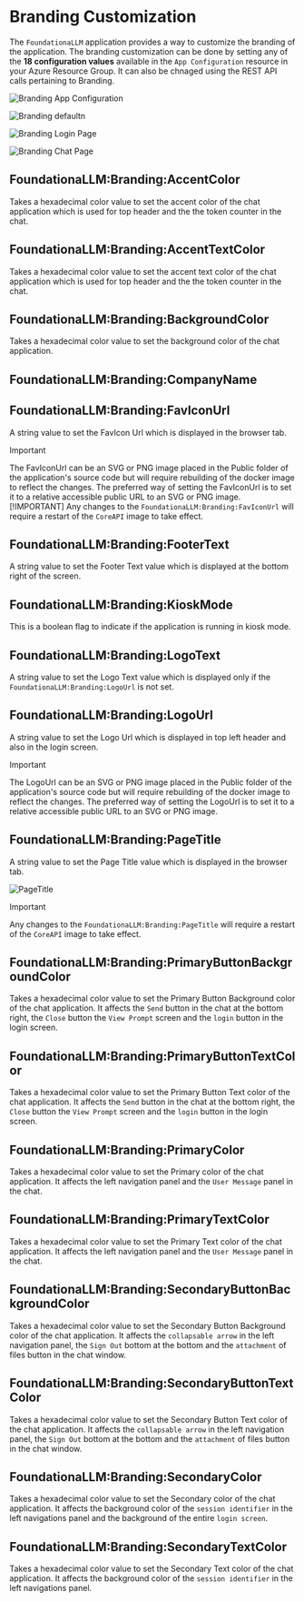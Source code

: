# Branding Customization

The `FoundationaLLM` application provides a way to customize the branding of the application. The branding customization can be done by setting any of the **18 configuration values** available in the `App Configuration` resource in your Azure Resource Group.  It can also be chnaged using the REST API calls pertaining to Branding.


![Branding App Configuration](./media/branding-1.jpg)

![Branding defaultn](./media/branding-2.jpg)

![Branding Login Page](./media/branding-3.jpg)

![Branding Chat Page](./media/branding-4.jpg)

## FoundationaLLM:Branding:AccentColor
Takes a hexadecimal color value to set the accent color of the chat application which is used for top header and the the token counter in the chat.
## FoundationaLLM:Branding:AccentTextColor
Takes a hexadecimal color value to set the accent text color of the chat application which is used for top header and the the token counter in the chat.
## FoundationaLLM:Branding:BackgroundColor
Takes a hexadecimal color value to set the background color of the chat application.
## FoundationaLLM:Branding:CompanyName

## FoundationaLLM:Branding:FavIconUrl
A string value to set the FavIcon Url which is displayed in the browser tab.
> [!IMPORTANT]
> The FavIconUrl can be an SVG or PNG image placed in the Public folder of the application's source code but will require rebuilding of the docker image to reflect the changes. The preferred way of setting the FavIconUrl is to set it to a relative accessible public URL to an SVG or PNG image.
> [!IMPORTANT]
> Any changes to the `FoundationaLLM:Branding:FavIconUrl` will require a restart of the `CoreAPI` image to take effect.
## FoundationaLLM:Branding:FooterText
A string value to set the Footer Text value which is displayed at the bottom right of the screen.
## FoundationaLLM:Branding:KioskMode
This is a boolean flag to indicate if the application is running in kiosk mode. 
## FoundationaLLM:Branding:LogoText
A string value to set the Logo Text value which is displayed only if the `FoundationaLLM:Branding:LogoUrl` is not set.
## FoundationaLLM:Branding:LogoUrl
A string value to set the Logo Url which is displayed in top left header and also in the login screen.
> [!IMPORTANT]
> The LogoUrl can be an SVG or PNG image placed in the Public folder of the application's source code but will require rebuilding of the docker image to reflect the changes. The preferred way of setting the LogoUrl is to set it to a relative accessible public URL to an SVG or PNG image.
## FoundationaLLM:Branding:PageTitle
A string value to set the Page Title value which is displayed in the browser tab.

![PageTitle](./media/branding-5.jpg)

> [!IMPORTANT]
> Any changes to the `FoundationaLLM:Branding:PageTitle` will require a restart of the `CoreAPI` image to take effect.
## FoundationaLLM:Branding:PrimaryButtonBackgroundColor
Takes a hexadecimal color value to set the Primary Button Background color of the chat application. It affects the `Send` button in the chat at the bottom right, the `Close` button the `View Prompt` screen and the `login` button in the login screen.
## FoundationaLLM:Branding:PrimaryButtonTextColor
Takes a hexadecimal color value to set the Primary Button Text color of the chat application. It affects the `Send` button in the chat at the bottom right, the `Close` button the `View Prompt` screen and the `login` button in the login screen.
## FoundationaLLM:Branding:PrimaryColor
Takes a hexadecimal color value to set the Primary color of the chat application. It affects the left navigation panel and the `User Message` panel in the chat.
## FoundationaLLM:Branding:PrimaryTextColor
Takes a hexadecimal color value to set the Primary Text color of the chat application. It affects the left navigation panel and the `User Message` panel in the chat.
## FoundationaLLM:Branding:SecondaryButtonBackgroundColor
Takes a hexadecimal color value to set the Secondary Button Background color of the chat application. It affects the `collapsable arrow` in the left navigation panel, the `Sign Out` bottom at the bottom and the `attachment` of files button in the chat window.
## FoundationaLLM:Branding:SecondaryButtonTextColor
Takes a hexadecimal color value to set the Secondary Button Text color of the chat application. It affects the `collapsable arrow` in the left navigation panel, the `Sign Out` bottom at the bottom and the `attachment` of files button in the chat window.
## FoundationaLLM:Branding:SecondaryColor
Takes a hexadecimal color value to set the Secondary color of the chat application. It affects the background color of the `session identifier` in the left navigations panel and the background of the entire `login screen`.
## FoundationaLLM:Branding:SecondaryTextColor
Takes a hexadecimal color value to set the Secondary Text color of the chat application. It affects the background color of the `session identifier` in the left navigations panel.
